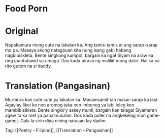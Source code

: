 # Food Porn

# Original

Napakamura mong
cute na lakatan ka.
Ang tamis-tamis
at ang sarap-sarap mo pa.
Masaya akong
natagpuan kita
nung isang gabi
habang nagbibiskleta.
Bente singkong kumpol,
bargain ka nga!
Siyam na araw ka ring
ipantatawid sa umaga.
Dos kada piraso
ng maliliit mong daliri.
Halika na rito
gutom na si daddy.

# Translation (Pangasinan)

Murmura kan
cute cute ya lakatan ka.
Masamsamit
tan masar-sarap ka lasi.
Agaylay liket ko
nen aromog taka
nen imbeneg ya labi
leleg kon mambibisikleta.
Bente singko’y sakey munil,
bargain kan talaga!
Siyameran agew ta ka met
ya panalmusalan.
Dos kada puter
na angkekelag mon game-gamet.
Gala la sirin diya nining
narasan lay dadim.

Tag: [[Poetry - Filipino]], [[Translation - Pangasinan]]

